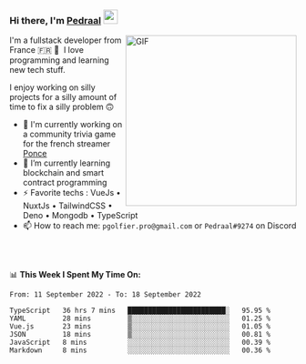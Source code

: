 ### Hi there, I'm <a href="https://pedraal.dev" target="_blank">Pedraal</a> <img src="https://media.giphy.com/media/hvRJCLFzcasrR4ia7z/giphy.gif" width="25px">
<img align="right" alt="GIF" src="https://pedraal.dev/avatar.png" width="300" height="300" />

I'm a fullstack developer from France 🇫🇷 🥖 &nbsp;I love programming and learning new
tech stuff.

I enjoy working on silly projects for a silly amount of time to fix a silly problem 🙃

- 🔭  I'm currently working on a community trivia game for the french streamer <a href="https://twitch.tv/ponce" target="_blank">Ponce</a>
- 🌱 I’m currently learning blockchain and smart contract programming
- ⚡ Favorite techs : VueJs &bull; NuxtJs &bull; TailwindCSS &bull; Deno &bull; Mongodb &bull; TypeScript
- 📫 How to reach me: `pgolfier.pro@gmail.com` or `Pedraal#9274` on Discord

<br>
<br>

📊 **This Week I Spent My Time On:**
<!--START_SECTION:waka-->

```text
From: 11 September 2022 - To: 18 September 2022

TypeScript   36 hrs 7 mins   ████████████████████████░   95.95 %
YAML         28 mins         ▒░░░░░░░░░░░░░░░░░░░░░░░░   01.25 %
Vue.js       23 mins         ▒░░░░░░░░░░░░░░░░░░░░░░░░   01.05 %
JSON         18 mins         ▒░░░░░░░░░░░░░░░░░░░░░░░░   00.81 %
JavaScript   8 mins          ░░░░░░░░░░░░░░░░░░░░░░░░░   00.39 %
Markdown     8 mins          ░░░░░░░░░░░░░░░░░░░░░░░░░   00.36 %
```

<!--END_SECTION:waka-->
